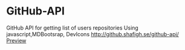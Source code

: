 # GitHub-API
GitHub API for getting list of users repositories Using javascript,MDBootsrap, DevIcons
http://github.shafigh.se/github-api/ <a href=http://github.shafigh.se/github-api/ target="_bland">Preview</a>
